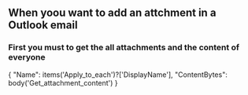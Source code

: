 ## When yoou want to add an attchment in a Outlook email

### First you must to get the all attachments and the content of everyone

{
  "Name": items('Apply_to_each')?['DisplayName'],
  "ContentBytes":  body('Get_attachment_content')
}
